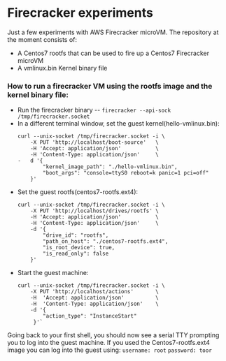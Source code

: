 # Firecracker experiments


Just a few experiments with AWS Firecracker microVM. The repository at the moment consists of: 

  - A Centos7 rootfs that can be used to fire up a Centos7 Firecracker microVM
  - A vmlinux.bin Kernel binary file
  
### How to run a firecracker VM using the rootfs image and the kernel binary file:
  - Run the firecracker binary
  -- `firecracker --api-sock /tmp/firecracker.socket`
  - In a different terminal window, set the guest kernel(hello-vmlinux.bin): 
    ```
    curl --unix-socket /tmp/firecracker.socket -i \
        -X PUT 'http://localhost/boot-source'   \
        -H 'Accept: application/json'           \
        -H 'Content-Type: application/json'     \
    -   d '{
            "kernel_image_path": "./hello-vmlinux.bin",
            "boot_args": "console=ttyS0 reboot=k panic=1 pci=off"
        }'
    ```
- Set the guest rootfs(centos7-rootfs.ext4): 
    ```
    curl --unix-socket /tmp/firecracker.socket -i \
        -X PUT 'http://localhost/drives/rootfs' \
        -H 'Accept: application/json'           \
        -H 'Content-Type: application/json'     \
        -d '{
            "drive_id": "rootfs",
            "path_on_host": "./centos7-rootfs.ext4",
            "is_root_device": true,
            "is_read_only": false
        }'
    ```
- Start the guest machine: 
    ```
    curl --unix-socket /tmp/firecracker.socket -i \
        -X PUT 'http://localhost/actions'       \
        -H  'Accept: application/json'          \
        -H  'Content-Type: application/json'    \
        -d '{
            "action_type": "InstanceStart"
         }'`
    ```

Going back to your first shell, you should now see a serial TTY prompting you to log into the guest machine. If you used the Centos7-rootfs.ext4 image you can log into the guest using:
`username: root`
`password: toor`


